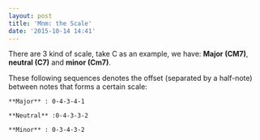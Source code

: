 ```yaml
---
layout: post
title: 'Mnm: the Scale'
date: '2015-10-14 14:41'
---
```


There are 3 kind of scale, take C as an example, we have: **Major (CM7)**, **neutral (C7)** and **minor (Cm7)**.

These following sequences denotes the offset (separated by a half-note) between notes that forms a certain scale:

```
**Major** : 0-4-3-4-1

**Neutral** :0-4-3-3-2

**Minor** : 0-3-4-3-2
```

